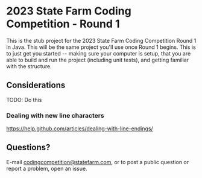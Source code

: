 # 2023 State Farm Coding Competition - Round 1

This is the stub project for the 2023 State Farm Coding Competition Round 1 in Java. This will be the same project you'll use once Round 1 begins. This is to just get you started -- making sure your computer is setup, that you are able to build and run the project (including unit tests), and getting familiar with the structure.

## Considerations

TODO: Do this

### Dealing with new line characters

https://help.github.com/articles/dealing-with-line-endings/

## Questions?

E-mail codingcompetition@statefarm.com, or to post a public question or report a problem, open an issue.
